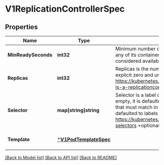 # V1ReplicationControllerSpec

## Properties
Name | Type | Description | Notes
------------ | ------------- | ------------- | -------------
**MinReadySeconds** | **int32** | Minimum number of seconds for which a newly created pod should be ready without any of its container crashing, for it to be considered available. Defaults to 0 (pod will be considered available as soon as it is ready) +optional | [optional] [default to null]
**Replicas** | **int32** | Replicas is the number of desired replicas. This is a pointer to distinguish between explicit zero and unspecified. Defaults to 1. More info: https://kubernetes.io/docs/concepts/workloads/controllers/replicationcontroller#what-is-a-replicationcontroller +optional | [optional] [default to null]
**Selector** | **map[string]string** | Selector is a label query over pods that should match the Replicas count. If Selector is empty, it is defaulted to the labels present on the Pod template. Label keys and values that must match in order to be controlled by this replication controller, if empty defaulted to labels on Pod template. More info: https://kubernetes.io/docs/concepts/overview/working-with-objects/labels/#label-selectors +optional +mapType&#x3D;atomic | [optional] [default to null]
**Template** | [***V1PodTemplateSpec**](v1.PodTemplateSpec.md) |  | [optional] [default to null]

[[Back to Model list]](../README.md#documentation-for-models) [[Back to API list]](../README.md#documentation-for-api-endpoints) [[Back to README]](../README.md)

